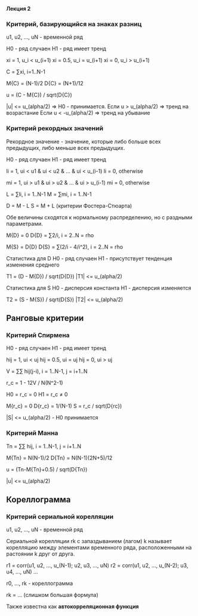 **Лекция 2**

### Критерий, базирующийся на знаках разниц

u1, u2, ..., uN - временной ряд

H0 - ряд случаен
H1 - ряд имеет тренд

xi = 1, u_i < u_(i+1)
xi = 0.5, u_i = u_(i+1)
xi = 0, u_i > u_(i+1)

C = ∑xi, i=1..N-1

M{C} = (N-1)/2
D{C} = (N+1)/12

u = (C - M{C}) / sqrt(D{C})

|u| <= u_(alpha/2) => H0 - принимается.
Если u > u_(alpha/2) => тренд на возрастание
Если u < -u_(alpha/2) => тренд на убывание

### Критерий рекордных значений

Рекордное значение - значение, которые либо больше всех предыдущих, либо меньше всех предыдущих.

H0 - ряд случаен
H1 - ряд имеет тренд

li = 1, ui < u1 & ui < u2 & ... & ui < u_(i-1)
li = 0, otherwise

mi = 1, ui > u1 & ui > u2 & ... & ui > u_(i-1)
mi = 0, otherwise

L = ∑li, i = 1..N-1
M = ∑mi, i = 1..N-1

D = M - L
S = M + L
(критерии Фостера-Стюарта)

Обе величины сходятся к нормальному распределению, но с раздными параметрами.

M{D} = 0
D{D} = ∑2/i, i = 2..N = rho

M{S} = D{D}
D{S} = ∑(2/i - 4/i^2), i = 2..N = rho

Статистика для D
H0 - ряд случаен
H1 - присутствует тенденция изменения среднего

T1 = (D - M{D}) / sqrt(D{D})
|T1| <= u_(alpha/2)

Статистика для S
H0 - дисперсия константа
H1 - дисперсия изменяется

T2 = (S - M{S}) / sqrt(D{S})
|T2| <= u_(alpha/2)

## Ранговые критерии

### Критерий Спирмена

H0 - ряд случаен
H1 - ряд имеет тренд

hij = 1, ui < uj
hij = 0.5, ui = uj
hij = 0, ui > uj

V = ∑∑ hij(j-i), i = 1..N-1, j = i+1..N

r_с = 1 - 12V / N(N^2-1)

H0 = r_c = 0
H1 = r_c ≠ 0

M{r_c} = 0
D{r_c} = 1/(N-1)
S = r_c / sqrt(D{rc})

|S| <= u_(alpha/2) - H0 принимается

### Критерий Манна

Tn = ∑∑ hij, i = 1..N-1, j = i+1..N

M{Tn} = N(N-1)/2
D{Tn} = N(N-1)(2N+5)/12

u = (Tn-M{Tn}+0.5) / sqrt(D{Tn})

|u| <= u_(alpha/2)


## Кореллограмма

### Критерий сериальной корелляции

u1, u2, ..., uN - временной ряд

Сериальной корелляции rk с запаздыванием (лагом) k называет корелляцию между элементами временного ряда, расположенными на растоянии k друг от друга.

r1 = corr(u1, u2, ..., u_(N-1); u2, u3, ..., uN)
r2 = corr(u1, u2, ..., u_(N-2); u3, u4, ..., uN)
...

r0, ..., rk - кореллограмма

rk  = ... (слишком большая формула)

Также известна как **автокорреляционная функция**



